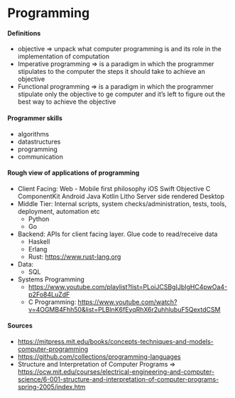 # Programming
#### Definitions  
* objective => unpack what computer programming is and its role in the implementation of computation
* Imperative programming => is a paradigm in which the programmer stipulates to the computer the steps it should take to achieve an objective 
* Functional programming => is a paradigm in which the programmer stipulate only the objective to ge computer and it’s left to figure out the best way to achieve the objective

#### Programmer skills
* algorithms 
* datastructures
* programming
* communication

#### Rough view of applications of programming
* Client Facing:
    Web - Mobile first philosophy
    iOS
        Swift
        Objective C
        ComponentKit
    Android
        Java
        Kotlin
        Litho
    Server side rendered 
    Desktop
* Middle Tier: Internal scripts, system checks/administration, tests, tools, deployment, automation etc
    * Python
    * Go
* Backend: APIs for client facing layer. Glue code to read/receive data
    * Haskell
    * Erlang
    * Rust: https://www.rust-lang.org
* Data:
    * SQL
* Systems Programming
    * https://www.youtube.com/playlist?list=PLoiJCSBgIJbIgHC4pwOa4-p2Fo84LuZdF
    * C Programming: https://www.youtube.com/watch?v=4OGMB4Fhh50&list=PLBlnK6fEyqRhX6r2uhhlubuF5QextdCSM

#### Sources
* https://mitpress.mit.edu/books/concepts-techniques-and-models-computer-programming
* https://github.com/collections/programming-languages 
* Structure and Interpretation of Computer Programs => 
    https://ocw.mit.edu/courses/electrical-engineering-and-computer-science/6-001-structure-and-interpretation-of-computer-programs-spring-2005/index.htm